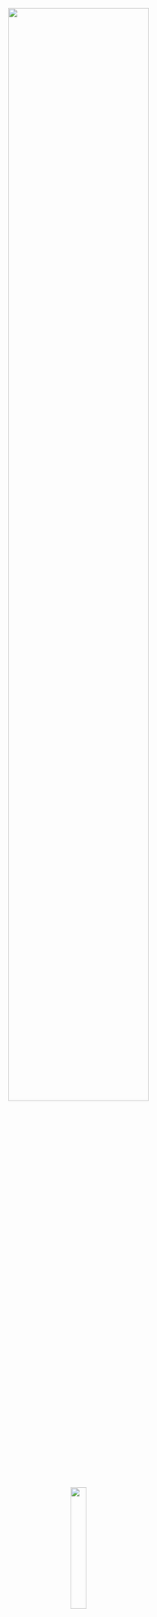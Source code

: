 <p align="center">
  <img src="https://user-images.githubusercontent.com/26531613/94212619-a4b98480-fea2-11ea-97b5-93938a57abbc.png" height="75%" width="75%">
</p>

&nbsp;
&nbsp;
&nbsp;
&nbsp;

<p align="center">
  <a href="https://apps.apple.com/us/app/ai-stock-forecasts/id1527494965?ign-mpt=uo%3D2">
    <img src="https://user-images.githubusercontent.com/26531613/94211816-85215c80-fea0-11ea-9056-45128e1c4c55.png" height="25%" width="25%">
  </a>
 <p/>

&nbsp;

## General information about this app

This iOS app predicts Fortune 100 companies stock price evolution through sentiment analysis. It uses **SwiftUI** for the layout, **CoreML** for the models creation, **Twitter** and **News-api** as the sources for data analysis.

The latest versions (1.4 and up) use **Core Data** to let you add, manage and save your own companies as well as cryptocurrencies.

## Quick presentation of the app

![screenshot](https://user-images.githubusercontent.com/26531613/100556986-01a33380-3274-11eb-9199-6cbbc076f343.png)

## How does it work?

For this app, I am using **Twitter** and **News-api** as the sources for my sentiment analysis.

I am performing the company analysis via 100 twitter comments about the company. Those comments are splitted in 2 sets. The first set gathers the 50 most recent tweets about the company (Ex: @apple) and the second set gathers the 50 most recent tweets about the stock (Ex: #AAPL).
As the wording between those 2 sets of comments is very different, I used 2 different models trained on different datasets: IMBD dataset of 50k movie reviews for the first model and the Kaggle Sentiment Analysis on Financial Tweets dataset for the 2nd model.

Then, I fetch the 20 most recent news articles about the company and use the first model to perform the sentiment analysis on those news articles

Finally, I calculate a total score based on the sentiment analysis of those 120 comments

## Animated demo of the app

![app-presentation](https://user-images.githubusercontent.com/26531613/90067490-2ff90500-dcbd-11ea-9138-92c5ff26f94c.gif)

## Third Party components usage

### Fetching Twitter data
Swifter package from https://github.com/mattdonnelly/Swifter

### On the HomeScreen:
Icons made by Icongeek26 from www.flaticon.com

### On the ResultScreen:
I used the Circle Control code from this project:
https://medium.com/swlh/replicating-the-apple-card-application-using-swiftui-f472f3947683

## Landing Page & Privacy Policy

You can check the [App Landing Page](https://alexismoulin.github.io) for a complete presentation and the [Privacy Policy Page](https://alexismoulin.github.io/AI-Stock-Forecasts/) for further details on how your data is handled by the application

## Open Source & Copying

I provide the entire source code of this dema app for free. This demo app is licensed under MIT so you can use my code in your app, if you choose.

However, **please do not ship this app** under your own account. Paid or free.
